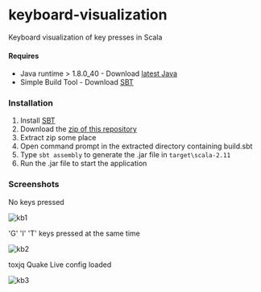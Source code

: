 # keyboard-visualization
Keyboard visualization of key presses in Scala

#### Requires
- Java runtime > 1.8.0_40 - Download [latest Java]
- Simple Build Tool - Download [SBT]

### Installation
1. Install [SBT]
2. Download the [zip of this repository]
3. Extract zip some place
4. Open command prompt in the extracted directory containing build.sbt
5. Type `sbt assembly` to generate the .jar file in `target\scala-2.11`
6. Run the .jar file to start the application

### Screenshots
No keys pressed

![kb1](https://cloud.githubusercontent.com/assets/3138533/9000811/e0f7c1d0-3712-11e5-8ac4-f18559969650.png)

'G' 'I' 'T' keys pressed at the same time

![kb2](https://cloud.githubusercontent.com/assets/3138533/9000812/e0fbaf66-3712-11e5-8a25-7d24034b5fab.png)

toxjq Quake Live config loaded

![kb3](https://cloud.githubusercontent.com/assets/3138533/9000810/e0f7b730-3712-11e5-8e9c-eca3fcb9badc.png)

[latest Java]: https://java.com/en/download/
[SBT]: http://www.scala-sbt.org/
[zip of this repository]: https://github.com/snappas/keyboard-visualization/archive/master.zip
